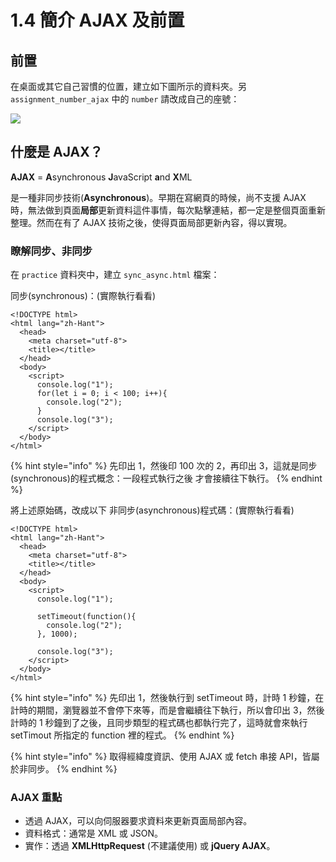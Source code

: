 # 1.4 簡介 AJAX 及前置

## 前置

在桌面或其它自己習慣的位置，建立如下圖所示的資料夾。另 `assignment_number_ajax` 中的 `number` 請改成自己的座號：

![](../.gitbook/assets/ajax\_directory.png)



## 什麼是 AJAX？

**AJAX** = **A**synchronous **J**avaScript **a**nd **X**ML

是一種非同步技術(**Asynchronous**)。早期在寫網頁的時候，尚不支援 AJAX 時，無法做到頁面**局部**更新資料這件事情，每次點擊連結，都一定是整個頁面重新整理。然而在有了 AJAX 技術之後，使得頁面局部更新內容，得以實現。



### 瞭解同步、非同步

在 `practice` 資料夾中，建立 `sync_async.html` 檔案：

同步(synchronous)：(實際執行看看)

```markup
<!DOCTYPE html>
<html lang="zh-Hant">
  <head>
    <meta charset="utf-8">
    <title></title>
  </head>
  <body>
    <script>
      console.log("1");
      for(let i = 0; i < 100; i++){
        console.log("2");
      }
      console.log("3");
    </script>
  </body>
</html>
```

{% hint style="info" %}
先印出 1，然後印 100 次的 2，再印出 3，這就是同步(synchronous)的程式概念：一段程式執行之後 才會接續往下執行。
{% endhint %}



將上述原始碼，改成以下 非同步(asynchronous)程式碼：(實際執行看看)

```markup
<!DOCTYPE html>
<html lang="zh-Hant">
  <head>
    <meta charset="utf-8">
    <title></title>
  </head>
  <body>
    <script>
      console.log("1");
      
      setTimeout(function(){
        console.log("2");
      }, 1000);
      
      console.log("3");
    </script>
  </body>
</html>

```

{% hint style="info" %}
先印出 1，然後執行到 setTimeout 時，計時 1 秒鐘，在計時的期間，瀏覽器並不會停下來等，而是會繼續往下執行，所以會印出 3，然後計時的 1 秒鐘到了之後，且同步類型的程式碼也都執行完了，這時就會來執行 setTimout 所指定的 function 裡的程式。
{% endhint %}

{% hint style="info" %}
取得經緯度資訊、使用 AJAX 或 fetch 串接 API，皆屬於非同步。
{% endhint %}



### AJAX 重點

* 透過 AJAX，可以向伺服器要求資料來更新頁面局部內容。
* 資料格式：通常是 XML 或 JSON。
* 實作：透過 **XMLHttpRequest** (不建議使用) 或 **jQuery AJAX**。





